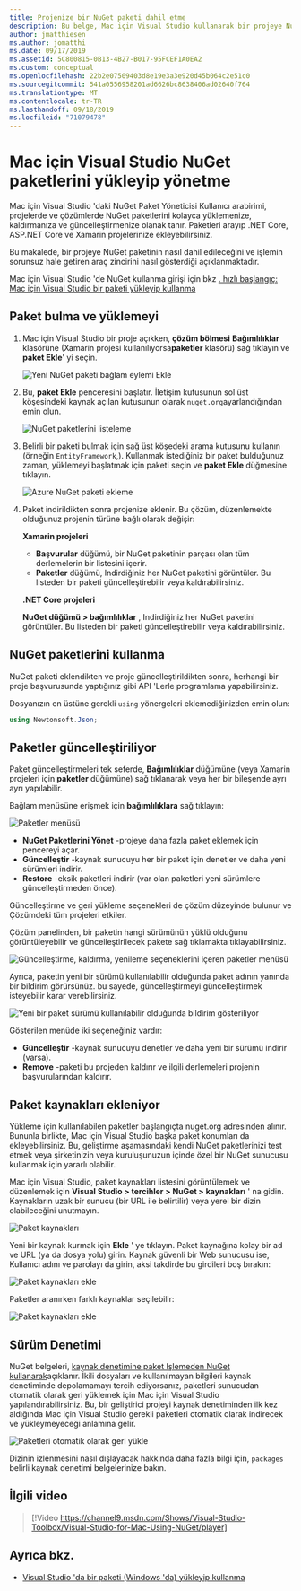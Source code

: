 ```yaml
---
title: Projenize bir NuGet paketi dahil etme
description: Bu belge, Mac için Visual Studio kullanarak bir projeye NuGet paketinin nasıl ekleneceğini kapsar. Bir paketi bulmayı ve indirmeyi, Ayrıca IDE tümleştirme özelliklerini tanıtmayı da açıklar.
author: jmatthiesen
ms.author: jomatthi
ms.date: 09/17/2019
ms.assetid: 5C800815-0B13-4B27-B017-95FCEF1A0EA2
ms.custom: conceptual
ms.openlocfilehash: 22b2e07509403d8e19e3a3e920d45b064c2e51c0
ms.sourcegitcommit: 541a0556958201ad6626bc8638406ad02640f764
ms.translationtype: MT
ms.contentlocale: tr-TR
ms.lasthandoff: 09/18/2019
ms.locfileid: "71079478"
---
```

# <a name="install-and-manage-nuget-packages-in-visual-studio-for-mac"></a>Mac için Visual Studio NuGet paketlerini yükleyip yönetme

Mac için Visual Studio 'daki NuGet Paket Yöneticisi Kullanıcı arabirimi, projelerde ve çözümlerde NuGet paketlerini kolayca yüklemenize, kaldırmanıza ve güncelleştirmenize olanak tanır. Paketleri arayıp .NET Core, ASP.NET Core ve Xamarin projelerinize ekleyebilirsiniz.

Bu makalede, bir projeye NuGet paketinin nasıl dahil edileceğini ve işlemin sorunsuz hale getiren araç zincirini nasıl gösterdiği açıklanmaktadır.

Mac için Visual Studio 'de NuGet kullanma girişi için bkz [. hızlı başlangıç: Mac için Visual Studio bir paketi yükleyip kullanma](/nuget/quickstart/install-and-use-a-package-in-visual-studio-mac)

## <a name="find-and-install-a-package"></a>Paket bulma ve yüklemeyi

1. Mac için Visual Studio bir proje açıkken, **çözüm bölmesi** **Bağımlılıklar** klasörüne (Xamarin projesi kullanılıyorsa**paketler** klasörü) sağ tıklayın ve **paket Ekle**' yi seçin.

    ![Yeni NuGet paketi bağlam eylemi Ekle](media/nuget-walkthrough-PackagesMenu.png)

2. Bu, **paket Ekle** penceresini başlatır. İletişim kutusunun sol üst köşesindeki kaynak açılan kutusunun olarak `nuget.org`ayarlandığından emin olun.

    ![NuGet paketlerini listeleme](media/nuget-walkthrough-AddPackages1.png)

3. Belirli bir paketi bulmak için sağ üst köşedeki arama kutusunu kullanın (örneğin `EntityFramework`,). Kullanmak istediğiniz bir paket bulduğunuz zaman, yüklemeyi başlatmak için paketi seçin ve **paket Ekle** düğmesine tıklayın.

    ![Azure NuGet paketi ekleme](media/nuget-walkthrough-AddPackages2.png)

4. Paket indirildikten sonra projenize eklenir. Bu çözüm, düzenlemekte olduğunuz projenin türüne bağlı olarak değişir:

    **Xamarin projeleri**
    * **Başvurular** düğümü, bir NuGet paketinin parçası olan tüm derlemelerin bir listesini içerir.
    * **Paketler** düğümü, Indirdiğiniz her NuGet paketini görüntüler. Bu listeden bir paketi güncelleştirebilir veya kaldırabilirsiniz.
    
    **.NET Core projeleri**

    **NuGet düğümü > bağımlılıklar** , Indirdiğiniz her NuGet paketini görüntüler. Bu listeden bir paketi güncelleştirebilir veya kaldırabilirsiniz.

## <a name="using-nuget-packages"></a>NuGet paketlerini kullanma

NuGet paketi eklendikten ve proje güncelleştirildikten sonra, herhangi bir proje başvurusunda yaptığınız gibi API 'Lerle programlama yapabilirsiniz.

Dosyanızın en üstüne gerekli `using` yönergeleri eklemediğinizden emin olun:

```csharp
using Newtonsoft.Json;
```

<a name="Package_Updates" class="injected"></a>

## <a name="updating-packages"></a>Paketler güncelleştiriliyor

Paket güncelleştirmeleri tek seferde, **Bağımlılıklar** düğümüne (veya Xamarin projeleri için **paketler** düğümüne) sağ tıklanarak veya her bir bileşende ayrı ayrı yapılabilir.

Bağlam menüsüne erişmek için **bağımlılıklara** sağ tıklayın:

![Paketler menüsü](media/nuget-walkthrough-PackagesMenu.png)

* **NuGet Paketlerini Yönet** -projeye daha fazla paket eklemek için pencereyi açar.
* **Güncelleştir** -kaynak sunucuyu her bir paket için denetler ve daha yeni sürümleri indirir.
* **Restore** -eksik paketleri indirir (var olan paketleri yeni sürümlere güncelleştirmeden önce).

Güncelleştirme ve geri yükleme seçenekleri de çözüm düzeyinde bulunur ve Çözümdeki tüm projeleri etkiler.

Çözüm panelinden, bir paketin hangi sürümünün yüklü olduğunu görüntüleyebilir ve güncelleştirilecek pakete sağ tıklamakta tıklayabilirsiniz.

![Güncelleştirme, kaldırma, yenileme seçeneklerini içeren paketler menüsü](media/nuget-walkthrough-PackageMenu.png)

Ayrıca, paketin yeni bir sürümü kullanılabilir olduğunda paket adının yanında bir bildirim görürsünüz. bu sayede, güncelleştirmeyi güncelleştirmek isteyebilir karar verebilirsiniz.

![Yeni bir paket sürümü kullanılabilir olduğunda bildirim gösteriliyor](media/nuget-walkthrough-package-update-available.png)

Gösterilen menüde iki seçeneğiniz vardır:

* **Güncelleştir** -kaynak sunucuyu denetler ve daha yeni bir sürümü indirir (varsa).
* **Remove** -paketi bu projeden kaldırır ve ilgili derlemeleri projenin başvurularından kaldırır.

## <a name="adding-package-sources"></a>Paket kaynakları ekleniyor

Yükleme için kullanılabilen paketler başlangıçta nuget.org adresinden alınır. Bununla birlikte, Mac için Visual Studio başka paket konumları da ekleyebilirsiniz. Bu, geliştirme aşamasındaki kendi NuGet paketlerinizi test etmek veya şirketinizin veya kuruluşunuzun içinde özel bir NuGet sunucusu kullanmak için yararlı olabilir.

Mac için Visual Studio, paket kaynakları listesini görüntülemek ve düzenlemek için **Visual Studio > tercihler > NuGet > kaynakları** ' na gidin. Kaynakların uzak bir sunucu (bir URL ile belirtilir) veya yerel bir dizin olabileceğini unutmayın.

![Paket kaynakları](media/nuget-walkthrough-PackageSource.png)

Yeni bir kaynak kurmak için **Ekle** ' ye tıklayın. Paket kaynağına kolay bir ad ve URL (ya da dosya yolu) girin. Kaynak güvenli bir Web sunucusu ise, Kullanıcı adını ve parolayı da girin, aksi takdirde bu girdileri boş bırakın:

![Paket kaynakları ekle](media/nuget-walkthrough-PackageSource2.png)

Paketler aranırken farklı kaynaklar seçilebilir:

![Paket kaynakları ekle](media/nuget-walkthrough-PackageSource3.png)

## <a name="version-control"></a>Sürüm Denetimi

NuGet belgeleri, [kaynak denetimine paket Işlemeden NuGet kullanarak](/nuget/consume-packages/packages-and-source-control)açıklanır. İkili dosyaları ve kullanılmayan bilgileri kaynak denetiminde depolamamayı tercih ediyorsanız, paketleri sunucudan otomatik olarak geri yüklemek için Mac için Visual Studio yapılandırabilirsiniz. Bu, bir geliştirici projeyi kaynak denetiminden ilk kez aldığında Mac için Visual Studio gerekli paketleri otomatik olarak indirecek ve yükleymeyeceği anlamına gelir.

![Paketleri otomatik olarak geri yükle](media/nuget-walkthrough-AutoRestore.png)

Dizinin izlenmesini nasıl dışlayacak hakkında daha fazla bilgi için, `packages` belirli kaynak denetimi belgelerinize bakın.

## <a name="related-video"></a>İlgili video

> [!Video https://channel9.msdn.com/Shows/Visual-Studio-Toolbox/Visual-Studio-for-Mac-Using-NuGet/player]

## <a name="see-also"></a>Ayrıca bkz.

* [Visual Studio 'da bir paketi (Windows 'da) yükleyip kullanma](/nuget/quickstart/install-and-use-a-package-in-visual-studio)

